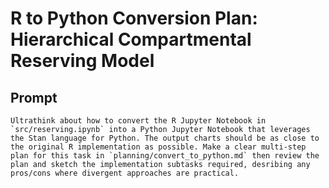# R to Python Conversion Plan: Hierarchical Compartmental Reserving Model

## Prompt
```
Ultrathink about how to convert the R Jupyter Notebook in `src/reserving.ipynb` into a Python Jupyter Notebook that leverages the Stan language for Python. The output charts should be as close to the original R implementation as possible. Make a clear multi-step plan for this task in `planning/convert_to_python.md` then review the plan and sketch the implementation subtasks required, desribing any pros/cons where divergent approaches are practical.
```

